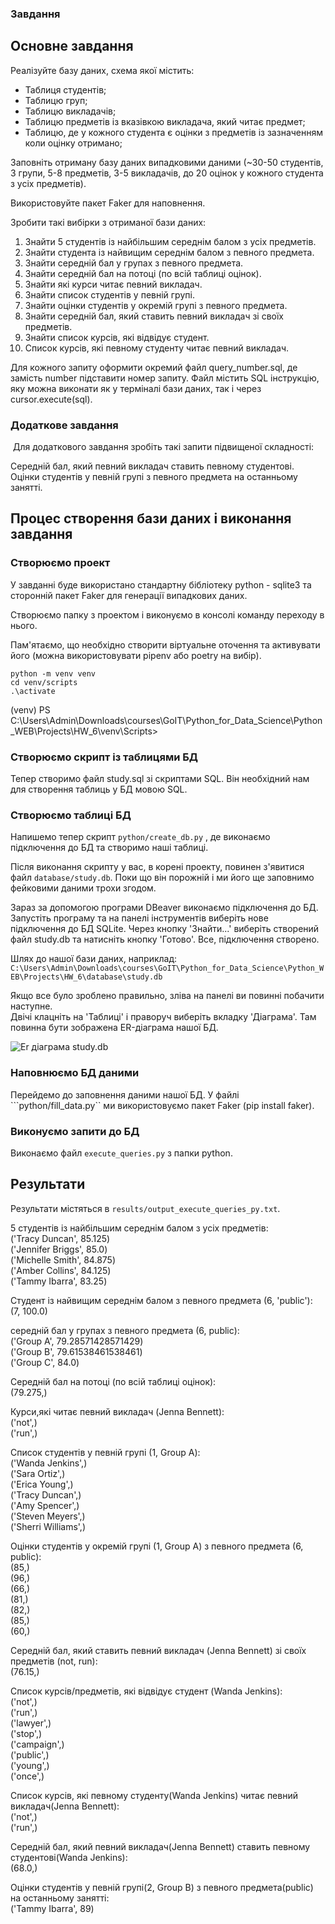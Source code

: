 ### Завдання

## Основне завдання

Реалізуйте базу даних, схема якої містить:

* Таблиця студентів;
* Таблицю груп;
* Таблицю викладачів;
* Таблицю предметів із вказівкою викладача, який читає предмет;
* Таблицю, де у кожного студента є оцінки з предметів із зазначенням коли оцінку отримано;
  
Заповніть отриману базу даних випадковими даними (~30-50 студентів, 3 групи, 5-8 предметів, 3-5 викладачів, до 20 оцінок у кожного студента з усіх предметів).   
  
Використовуйте пакет Faker для наповнення.  

Зробити такі вибірки з отриманої бази даних:  

1. Знайти 5 студентів із найбільшим середнім балом з усіх предметів.
2. Знайти студента із найвищим середнім балом з певного предмета.
3. Знайти середній бал у групах з певного предмета.
4. Знайти середній бал на потоці (по всій таблиці оцінок).
5. Знайти які курси читає певний викладач.
6. Знайти список студентів у певній групі.
7. Знайти оцінки студентів у окремій групі з певного предмета.
8. Знайти середній бал, який ставить певний викладач зі своїх предметів.
9. Знайти список курсів, які відвідує студент.
10. Список курсів, які певному студенту читає певний викладач.

Для кожного запиту оформити окремий файл query_number.sql, де замість number підставити номер запиту. Файл містить SQL інструкцію, яку можна виконати як у терміналі бази даних, так і через cursor.execute(sql).  

### Додаткове завдання
​
Для додаткового завдання зробіть такі запити підвищеної складності:

Середній бал, який певний викладач ставить певному студентові.
Оцінки студентів у певній групі з певного предмета на останньому занятті.


## Процес створення бази даних і виконання завдання

### Створюємо проект
  
У завданні буде використано стандартну бібліотеку python - sqlite3 та сторонній пакет Faker для генерації випадкових даних.  
   
Створюємо папку з проектом і виконуємо в консолі команду переходу в нього.   
    
Пам'ятаємо, що необхідно створити віртуальне оточення та активувати його (можна використовувати pipenv або poetry на вибір).   
  
```python -m venv venv```  
```cd venv/scripts```  
```.\activate```   

(venv) PS C:\Users\Admin\Downloads\courses\GoIT\Python_for_Data_Science\Python_WEB\Projects\HW_6\venv\Scripts>  
  
### Створюємо скрипт із таблицями БД
Тепер створимо файл study.sql зі скриптами SQL. Він необхідний нам для створення таблиць у БД мовою SQL.
  
### Створюємо таблиці БД
  
Напишемо тепер скрипт ```python/create_db.py``` , де виконаємо підключення до БД та створимо наші таблиці.
  
Після виконання скрипту у вас, в корені проекту, повинен з'явитися файл ```database/study.db```. Поки що він порожній і ми його ще заповнимо фейковими даними трохи згодом.  
  
Зараз за допомогою програми DBeaver виконаємо підключення до БД. Запустіть програму та на панелі інструментів виберіть нове підключення до БД SQLite. Через кнопку 'Знайти...' виберіть створений файл study.db та натисніть кнопку 'Готово'. Все, підключення створено.

Шлях до нашої бази даних, наприклад: ```C:\Users\Admin\Downloads\courses\GoIT\Python_for_Data_Science\Python_WEB\Projects\HW_6\database\study.db```
  
Якщо все було зроблено правильно, зліва на панелі ви повинні побачити наступне.  
Двічі клацніть на 'Таблиці' і праворуч виберіть вкладку 'Діаграма'. Там повинна бути зображена ER-діаграма нашої БД.  
  
![Er діаграма study.db](https://github.com/alenaporoskun/Python_WEB/blob/1faa708ae7367bf65a68491d602ed9ed909c97f6/HW_6/database/db_study.jpg)

### Наповнюємо БД даними

Перейдемо до заповнення даними нашої БД. У файлі ```python/fill_data.py`` ми використовуємо пакет Faker (pip install faker).

### Виконуємо запити до БД

Виконаємо файл ```execute_queries.py``` з папки python.


## Результати

Результати містяться в ```results/output_execute_queries_py.txt```.  
   
5 студентів із найбільшим середнім балом з усіх предметів:  
('Tracy Duncan', 85.125)  
('Jennifer Briggs', 85.0)  
('Michelle Smith', 84.875)  
('Amber Collins', 84.125)  
('Tammy Ibarra', 83.25)  
  
Студент із найвищим середнім балом з певного предмета (6, 'public'):  
(7, 100.0)  
  
середній бал у групах з певного предмета (6, public):  
('Group A', 79.28571428571429)  
('Group B', 79.61538461538461)  
('Group C', 84.0)  
  
Середній бал на потоці (по всій таблиці оцінок):  
(79.275,)  
  
Курси,які читає певний викладач (Jenna Bennett):  
('not',)  
('run',)  
  
Список студентів у певній групі (1, Group A):  
('Wanda Jenkins',)  
('Sara Ortiz',)  
('Erica Young',)  
('Tracy Duncan',)  
('Amy Spencer',)  
('Steven Meyers',)  
('Sherri Williams',)  
  
Оцінки студентів у окремій групі (1, Group A) з певного предмета (6, public):  
(85,)  
(96,)  
(66,)  
(81,)  
(82,)  
(85,)  
(60,)  
  
Середній бал, який ставить певний викладач (Jenna Bennett) зі своїх предметів (not, run):  
(76.15,)  
  
Список курсів/предметів, які відвідує студент (Wanda Jenkins):  
('not',)  
('run',)  
('lawyer',)  
('stop',)  
('campaign',)  
('public',)  
('young',)  
('once',)  
  
Список курсів, які певному студенту(Wanda Jenkins) читає певний викладач(Jenna Bennett):  
('not',)  
('run',)  
  
Середній бал, який певний викладач(Jenna Bennett) ставить певному студентові(Wanda Jenkins):  
(68.0,)  
  
Оцінки студентів у певній групі(2, Group B) з певного предмета(public) на останньому занятті:  
('Tammy Ibarra', 89)  
  
